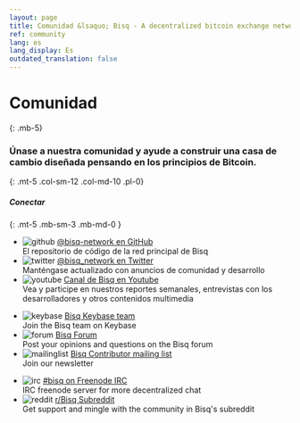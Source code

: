 ```yaml
---
layout: page
title: Comunidad &lsaquo; Bisq - A decentralized bitcoin exchange network
ref: community
lang: es
lang_display: Es
outdated_translation: false
---
```

# Comunidad
{: .mb-5}

### Únase a nuestra comunidad y ayude a construir una casa de cambio diseñada pensando en los principios de Bitcoin.
{: .mt-5 .col-sm-12 .col-md-10 .pl-0}



##### Conectar
{: .mt-5 .mb-sm-3 .mb-md-0 }

<div class="row mb-sm-4 mb-md-0">

  <ul class="mt-sm-0 mb-0 mt-md-3 mb-md-5 community-links grey col-sm-12 col-md-4 pr-3">
    <li><img src="/images/community/github.svg" alt="github" loading="lazy"> <a href="https://github.com/bisq-network">@bisq-network en GitHub</a><br>El repositorio de código de la red principal de Bisq</li>
    <li><img src="/images/community/twitter.svg" alt="twitter" loading="lazy"> <a href="https://twitter.com/bisq_network">@bisq_network en Twitter</a><br>Manténgase actualizado con anuncios de comunidad y desarrollo</li>
    <li><img src="/images/community/youtube.svg" alt="youtube" loading="lazy"> <a href="https://www.youtube.com/c/bisq-network">Canal de Bisq en Youtube</a><br>Vea y participe en nuestros reportes semanales, entrevistas con los desarrolladores y otros contenidos multimedia</li>
  </ul>
  <ul class="mt-sm-0 mb-0 mt-md-3 mb-md-5 community-links grey col-sm-12 col-md-4 pr-3">
    <li><img src="/images/community/keybase.svg" alt="keybase" loading="lazy"> <a href="https://keybase.io/team/bisq">Bisq Keybase team</a><br>Join the Bisq team on Keybase</li>
    <li><img src="/images/community/forum.svg" alt="forum" loading="lazy"> <a href="https://bisq.community">Bisq Forum</a><br>Post your opinions and questions on the Bisq forum</li>
    <li><img src="/images/community/mailinglist.svg" alt="mailinglist" loading="lazy"> <a href="https://lists.bisq.network/listinfo/bisq-contrib">Bisq Contributor mailing list</a><br>Join our newsletter</li>
  </ul>
  <ul class="mt-sm-0 mb-0 mt-md-3 mb-md-5 community-links grey col-sm-12 col-md-4 pr-3">
    <li><img src="/images/community/irc.svg" alt="irc" loading="lazy"> <a href="https://webchat.freenode.net/?channels=bisq">#bisq on Freenode IRC</a><br>IRC freenode server for more decentralized chat</li>
    <li><img src="/images/community/reddit.svg" alt="reddit" loading="lazy"> <a href="https://www.reddit.com/r/bisq">r/Bisq Subreddit</a><br>Get support and mingle with the community in Bisq's subreddit</li>
  </ul>
</div>
